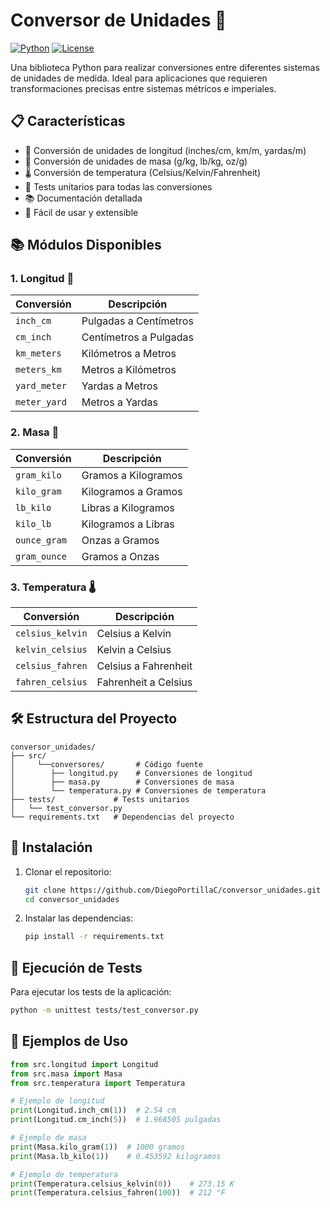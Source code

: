 # Conversor de Unidades 📏

[![Python](https://img.shields.io/badge/python-3.8+-blue.svg)](https://www.python.org/downloads/)
[![License](https://img.shields.io/badge/license-MIT-green.svg)](LICENSE)

Una biblioteca Python para realizar conversiones entre diferentes sistemas de unidades de medida. Ideal para aplicaciones que requieren transformaciones precisas entre sistemas métricos e imperiales.

## 📋 Características

- 📏 Conversión de unidades de longitud (inches/cm, km/m, yardas/m)
- 📏 Conversión de unidades de masa (g/kg, lb/kg, oz/g)
- 🌡️ Conversión de temperatura (Celsius/Kelvin/Fahrenheit)
- 🧪 Tests unitarios para todas las conversiones
- 📚 Documentación detallada
- 🚀 Fácil de usar y extensible

## 📚 Módulos Disponibles

### 1. Longitud 📏

| Conversión | Descripción |
|------------|-------------|
| `inch_cm` | Pulgadas a Centímetros |
| `cm_inch` | Centímetros a Pulgadas |
| `km_meters` | Kilómetros a Metros |
| `meters_km` | Metros a Kilómetros |
| `yard_meter` | Yardas a Metros |
| `meter_yard` | Metros a Yardas |

### 2. Masa 📐

| Conversión | Descripción |
|------------|-------------|
| `gram_kilo` | Gramos a Kilogramos |
| `kilo_gram` | Kilogramos a Gramos |
| `lb_kilo` | Libras a Kilogramos |
| `kilo_lb` | Kilogramos a Libras |
| `ounce_gram` | Onzas a Gramos |
| `gram_ounce` | Gramos a Onzas |

### 3. Temperatura 🌡️

| Conversión | Descripción |
|------------|-------------|
| `celsius_kelvin` | Celsius a Kelvin |
| `kelvin_celsius` | Kelvin a Celsius |
| `celsius_fahren` | Celsius a Fahrenheit |
| `fahren_celsius` | Fahrenheit a Celsius |

## 🛠️ Estructura del Proyecto

```
conversor_unidades/
├── src/
│     └──conversores/       # Código fuente
│        ├── longitud.py    # Conversiones de longitud
│        ├── masa.py        # Conversiones de masa
│        └── temperatura.py # Conversiones de temperatura
├── tests/             # Tests unitarios
│   └── test_conversor.py
└── requirements.txt   # Dependencias del proyecto
```

## 🚀 Instalación

1. Clonar el repositorio:
   ```bash
   git clone https://github.com/DiegoPortillaC/conversor_unidades.git
   cd conversor_unidades
   ```

2. Instalar las dependencias:
   ```bash
   pip install -r requirements.txt
   ```

## 🧪 Ejecución de Tests

Para ejecutar los tests de la aplicación:

```bash
python -m unittest tests/test_conversor.py
```

## 📝 Ejemplos de Uso

```python
from src.longitud import Longitud
from src.masa import Masa
from src.temperatura import Temperatura

# Ejemplo de longitud
print(Longitud.inch_cm(1))  # 2.54 cm
print(Longitud.cm_inch(5))  # 1.968505 pulgadas

# Ejemplo de masa
print(Masa.kilo_gram(1))  # 1000 gramos
print(Masa.lb_kilo(1))    # 0.453592 kilogramos

# Ejemplo de temperatura
print(Temperatura.celsius_kelvin(0))    # 273.15 K
print(Temperatura.celsius_fahren(100))  # 212 °F
```
